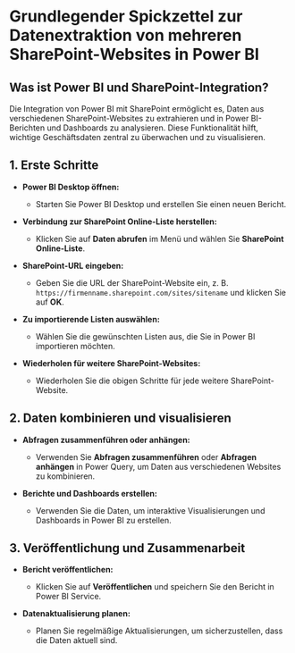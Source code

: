 # Grundlegender Spickzettel zur Datenextraktion von mehreren SharePoint-Websites in Power BI



## Was ist Power BI und SharePoint-Integration?

Die Integration von Power BI mit SharePoint ermöglicht es, Daten aus verschiedenen SharePoint-Websites zu extrahieren und in Power BI-Berichten und Dashboards zu analysieren. Diese Funktionalität hilft, wichtige Geschäftsdaten zentral zu überwachen und zu visualisieren.

## 1. Erste Schritte

- **Power BI Desktop öffnen:**
  - Starten Sie Power BI Desktop und erstellen Sie einen neuen Bericht.

- **Verbindung zur SharePoint Online-Liste herstellen:**
  - Klicken Sie auf **Daten abrufen** im Menü und wählen Sie **SharePoint Online-Liste**.

- **SharePoint-URL eingeben:**
  - Geben Sie die URL der SharePoint-Website ein, z. B. `https://firmenname.sharepoint.com/sites/sitename` und klicken Sie auf **OK**.

- **Zu importierende Listen auswählen:**
  - Wählen Sie die gewünschten Listen aus, die Sie in Power BI importieren möchten.

- **Wiederholen für weitere SharePoint-Websites:**
  - Wiederholen Sie die obigen Schritte für jede weitere SharePoint-Website.

## 2. Daten kombinieren und visualisieren

- **Abfragen zusammenführen oder anhängen:**
  - Verwenden Sie **Abfragen zusammenführen** oder **Abfragen anhängen** in Power Query, um Daten aus verschiedenen Websites zu kombinieren.

- **Berichte und Dashboards erstellen:**
  - Verwenden Sie die Daten, um interaktive Visualisierungen und Dashboards in Power BI zu erstellen.

## 3. Veröffentlichung und Zusammenarbeit

- **Bericht veröffentlichen:**
  - Klicken Sie auf **Veröffentlichen** und speichern Sie den Bericht in Power BI Service.

- **Datenaktualisierung planen:**
  - Planen Sie regelmäßige Aktualisierungen, um sicherzustellen, dass die Daten aktuell sind.
